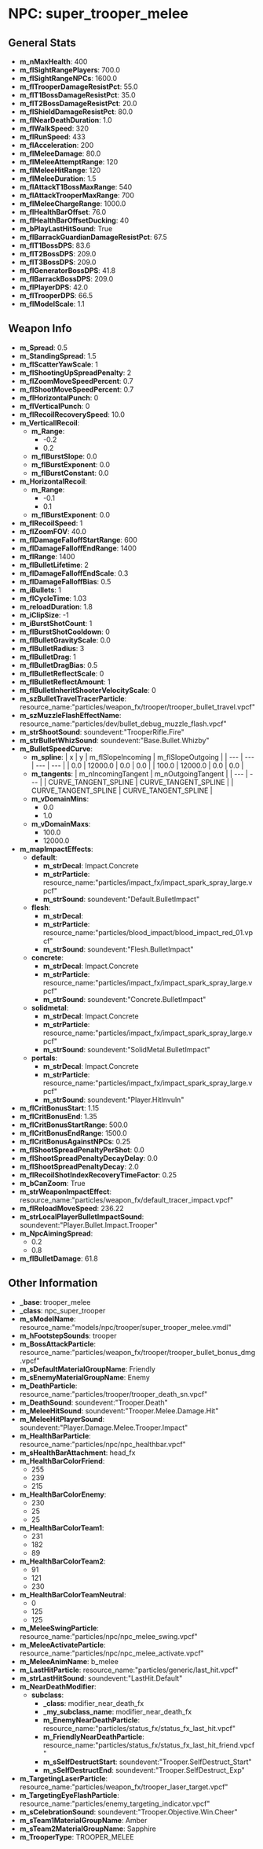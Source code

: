 # NPC: super_trooper_melee

## General Stats

- **m_nMaxHealth**: 400
- **m_flSightRangePlayers**: 700.0
- **m_flSightRangeNPCs**: 1600.0
- **m_flTrooperDamageResistPct**: 55.0
- **m_flT1BossDamageResistPct**: 35.0
- **m_flT2BossDamageResistPct**: 20.0
- **m_flShieldDamageResistPct**: 80.0
- **m_flNearDeathDuration**: 1.0
- **m_flWalkSpeed**: 320
- **m_flRunSpeed**: 433
- **m_flAcceleration**: 200
- **m_flMeleeDamage**: 80.0
- **m_flMeleeAttemptRange**: 120
- **m_flMeleeHitRange**: 120
- **m_flMeleeDuration**: 1.5
- **m_flAttackT1BossMaxRange**: 540
- **m_flAttackTrooperMaxRange**: 700
- **m_flMeleeChargeRange**: 1000.0
- **m_flHealthBarOffset**: 76.0
- **m_flHealthBarOffsetDucking**: 40
- **m_bPlayLastHitSound**: True
- **m_flBarrackGuardianDamageResistPct**: 67.5
- **m_flT1BossDPS**: 83.6
- **m_flT2BossDPS**: 209.0
- **m_flT3BossDPS**: 209.0
- **m_flGeneratorBossDPS**: 41.8
- **m_flBarrackBossDPS**: 209.0
- **m_flPlayerDPS**: 42.0
- **m_flTrooperDPS**: 66.5
- **m_flModelScale**: 1.1

## Weapon Info

- **m_Spread**: 0.5
- **m_StandingSpread**: 1.5
- **m_flScatterYawScale**: 1
- **m_flShootingUpSpreadPenalty**: 2
- **m_flZoomMoveSpeedPercent**: 0.7
- **m_flShootMoveSpeedPercent**: 0.7
- **m_flHorizontalPunch**: 0
- **m_flVerticalPunch**: 0
- **m_flRecoilRecoverySpeed**: 10.0
- **m_VerticallRecoil**:
  - **m_Range**:
    - -0.2
    - 0.2
  - **m_flBurstSlope**: 0.0
  - **m_flBurstExponent**: 0.0
  - **m_flBurstConstant**: 0.0
- **m_HorizontalRecoil**:
  - **m_Range**:
    - -0.1
    - 0.1
  - **m_flBurstExponent**: 0.0
- **m_flRecoilSpeed**: 1
- **m_flZoomFOV**: 40.0
- **m_flDamageFalloffStartRange**: 600
- **m_flDamageFalloffEndRange**: 1400
- **m_flRange**: 1400
- **m_flBulletLifetime**: 2
- **m_flDamageFalloffEndScale**: 0.3
- **m_flDamageFalloffBias**: 0.5
- **m_iBullets**: 1
- **m_flCycleTime**: 1.03
- **m_reloadDuration**: 1.8
- **m_iClipSize**: -1
- **m_iBurstShotCount**: 1
- **m_flBurstShotCooldown**: 0
- **m_flBulletGravityScale**: 0.0
- **m_flBulletRadius**: 3
- **m_flBulletDrag**: 1
- **m_flBulletDragBias**: 0.5
- **m_flBulletReflectScale**: 0
- **m_flBulletReflectAmount**: 1
- **m_flBulletInheritShooterVelocityScale**: 0
- **m_szBulletTravelTracerParticle**: resource_name:"particles/weapon_fx/trooper/trooper_bullet_travel.vpcf"
- **m_szMuzzleFlashEffectName**: resource_name:"particles/dev/bullet_debug_muzzle_flash.vpcf"
- **m_strShootSound**: soundevent:"TrooperRifle.Fire"
- **m_strBulletWhizSound**: soundevent:"Base.Bullet.Whizby"
- **m_BulletSpeedCurve**:
  - **m_spline**:
    | x | y | m_flSlopeIncoming | m_flSlopeOutgoing |
    | --- | --- | --- | --- |
    | 0.0 | 12000.0 | 0.0 | 0.0 |
    | 100.0 | 12000.0 | 0.0 | 0.0 |
  - **m_tangents**:
    | m_nIncomingTangent | m_nOutgoingTangent |
    | --- | --- |
    | CURVE_TANGENT_SPLINE | CURVE_TANGENT_SPLINE |
    | CURVE_TANGENT_SPLINE | CURVE_TANGENT_SPLINE |
  - **m_vDomainMins**:
    - 0.0
    - 1.0
  - **m_vDomainMaxs**:
    - 100.0
    - 12000.0
- **m_mapImpactEffects**:
  - **default**:
    - **m_strDecal**: Impact.Concrete
    - **m_strParticle**: resource_name:"particles/impact_fx/impact_spark_spray_large.vpcf"
    - **m_strSound**: soundevent:"Default.BulletImpact"
  - **flesh**:
    - **m_strDecal**: 
    - **m_strParticle**: resource_name:"particles/blood_impact/blood_impact_red_01.vpcf"
    - **m_strSound**: soundevent:"Flesh.BulletImpact"
  - **concrete**:
    - **m_strDecal**: Impact.Concrete
    - **m_strParticle**: resource_name:"particles/impact_fx/impact_spark_spray_large.vpcf"
    - **m_strSound**: soundevent:"Concrete.BulletImpact"
  - **solidmetal**:
    - **m_strDecal**: Impact.Concrete
    - **m_strParticle**: resource_name:"particles/impact_fx/impact_spark_spray_large.vpcf"
    - **m_strSound**: soundevent:"SolidMetal.BulletImpact"
  - **portals**:
    - **m_strDecal**: Impact.Concrete
    - **m_strParticle**: resource_name:"particles/impact_fx/impact_spark_spray_large.vpcf"
    - **m_strSound**: soundevent:"Player.HitInvuln"
- **m_flCritBonusStart**: 1.15
- **m_flCritBonusEnd**: 1.35
- **m_flCritBonusStartRange**: 500.0
- **m_flCritBonusEndRange**: 1500.0
- **m_flCritBonusAgainstNPCs**: 0.25
- **m_flShootSpreadPenaltyPerShot**: 0.0
- **m_flShootSpreadPenaltyDecayDelay**: 0.0
- **m_flShootSpreadPenaltyDecay**: 2.0
- **m_flRecoilShotIndexRecoveryTimeFactor**: 0.25
- **m_bCanZoom**: True
- **m_strWeaponImpactEffect**: resource_name:"particles/weapon_fx/default_tracer_impact.vpcf"
- **m_flReloadMoveSpeed**: 236.22
- **m_strLocalPlayerBulletImpactSound**: soundevent:"Player.Bullet.Impact.Trooper"
- **m_NpcAimingSpread**:
  - 0.2
  - 0.8
- **m_flBulletDamage**: 61.8

## Other Information

- **_base**: trooper_melee
- **_class**: npc_super_trooper
- **m_sModelName**: resource_name:"models/npc/trooper/super_trooper_melee.vmdl"
- **m_hFootstepSounds**: trooper
- **m_BossAttackParticle**: resource_name:"particles/weapon_fx/trooper/trooper_bullet_bonus_dmg.vpcf"
- **m_sDefaultMaterialGroupName**: Friendly
- **m_sEnemyMaterialGroupName**: Enemy
- **m_DeathParticle**: resource_name:"particles/trooper/trooper_death_sn.vpcf"
- **m_DeathSound**: soundevent:"Trooper.Death"
- **m_MeleeHitSound**: soundevent:"Trooper.Melee.Damage.Hit"
- **m_MeleeHitPlayerSound**: soundevent:"Player.Damage.Melee.Trooper.Impact"
- **m_HealthBarParticle**: resource_name:"particles/npc/npc_healthbar.vpcf"
- **m_sHealthBarAttachment**: head_fx
- **m_HealthBarColorFriend**:
  - 255
  - 239
  - 215
- **m_HealthBarColorEnemy**:
  - 230
  - 25
  - 25
- **m_HealthBarColorTeam1**:
  - 231
  - 182
  - 89
- **m_HealthBarColorTeam2**:
  - 91
  - 121
  - 230
- **m_HealthBarColorTeamNeutral**:
  - 0
  - 125
  - 125
- **m_MeleeSwingParticle**: resource_name:"particles/npc/npc_melee_swing.vpcf"
- **m_MeleeActivateParticle**: resource_name:"particles/npc/npc_melee_activate.vpcf"
- **m_MeleeAnimName**: b_melee
- **m_LastHitParticle**: resource_name:"particles/generic/last_hit.vpcf"
- **m_strLastHitSound**: soundevent:"LastHit.Default"
- **m_NearDeathModifier**:
  - **subclass**:
    - **_class**: modifier_near_death_fx
    - **_my_subclass_name**: modifier_near_death_fx
    - **m_EnemyNearDeathParticle**: resource_name:"particles/status_fx/status_fx_last_hit.vpcf"
    - **m_FriendlyNearDeathParticle**: resource_name:"particles/status_fx/status_fx_last_hit_friend.vpcf"
    - **m_sSelfDestructStart**: soundevent:"Trooper.SelfDestruct_Start"
    - **m_sSelfDestructEnd**: soundevent:"Trooper.SelfDestruct_Exp"
- **m_TargetingLaserParticle**: resource_name:"particles/weapon_fx/trooper_laser_target.vpcf"
- **m_TargetingEyeFlashParticle**: resource_name:"particles/enemy_targeting_indicator.vpcf"
- **m_sCelebrationSound**: soundevent:"Trooper.Objective.Win.Cheer"
- **m_sTeam1MaterialGroupName**: Amber
- **m_sTeam2MaterialGroupName**: Sapphire
- **m_TrooperType**: TROOPER_MELEE
